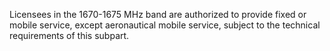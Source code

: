 Licensees in the 1670-1675 MHz band are authorized to provide fixed or mobile service, except aeronautical mobile service, subject to the technical requirements of this subpart.

